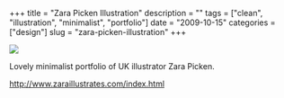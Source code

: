 +++
title = "Zara Picken Illustration"
description = ""
tags = ["clean", "illustration", "minimalist", "portfolio"]
date = "2009-10-15"
categories = ["design"]
slug = "zara-picken-illustration"
+++


 

  <div id="screens-thumbs" class="clearfix">
    <div class="txt-center" id="design-submission"><a href="http://www.zaraillustrates.com/index.html"><img id='bluga-thumbnail-1914' class='bluga-thumbnail large' src='//media.konigi.com/bluga/
wt4ad72baff399f_0.jpg'/></a></div>  
  </div>   
<p>Lovely minimalist portfolio of UK illustrator Zara Picken.</p>
<p><a href="http://www.zaraillustrates.com/index.html">http://www.zaraillustrates.com/index.html</a></p>




